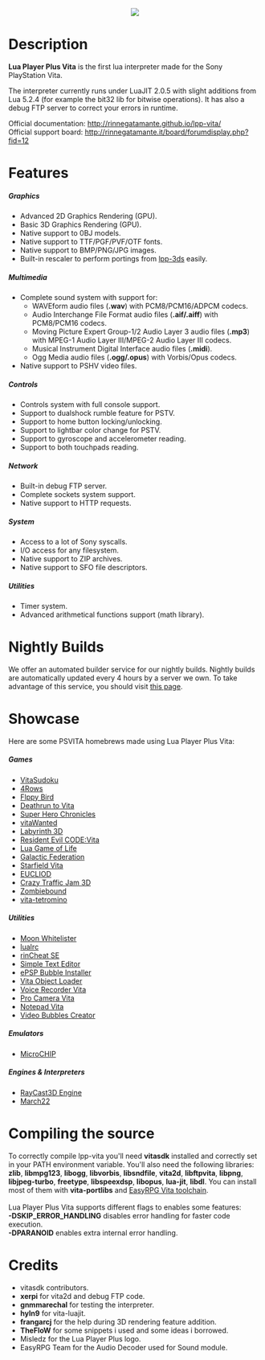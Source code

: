 <p align="center">
	<img src="https://github.com/gnmmarechal/lpp-vita/raw/master/banner.png?raw=true"/>
</p>

# Description

**Lua Player Plus Vita** is the first lua interpreter made for the Sony PlayStation Vita.

The interpreter currently runs under LuaJIT 2.0.5 with slight additions from Lua 5.2.4 (for example the bit32 lib for bitwise operations). 
It has also a debug FTP server to correct your errors in runtime.

Official documentation: http://rinnegatamante.github.io/lpp-vita/<br>
Official support board: http://rinnegatamante.it/board/forumdisplay.php?fid=12

# Features

##### Graphics

* Advanced 2D Graphics Rendering (GPU).
* Basic 3D Graphics Rendering (GPU).
* Native support to 0BJ models.
* Native support to TTF/PGF/PVF/OTF fonts.
* Native support to BMP/PNG/JPG images.
* Built-in rescaler to perform portings from [lpp-3ds](https://github.com/Rinnegatamante/lpp-3ds) easily.

##### Multimedia

* Complete sound system with support for:
	* WAVEform audio files (**.wav**) with PCM8/PCM16/ADPCM codecs.
	* Audio Interchange File Format audio files (**.aif/.aiff**) with PCM8/PCM16 codecs.
	* Moving Picture Expert Group-1/2 Audio Layer 3 audio files (**.mp3**) with MPEG-1 Audio Layer III/MPEG-2 Audio Layer III codecs.
	* Musical Instrument Digital Interface audio files (**.midi**).
	* Ogg Media audio files (**.ogg/.opus**) with Vorbis/Opus codecs.
* Native support to PSHV video files.
	
##### Controls

* Controls system with full console support.
* Support to dualshock rumble feature for PSTV.
* Support to home button locking/unlocking.
* Support to lightbar color change for PSTV.
* Support to gyroscope and accelerometer reading.
* Support to both touchpads reading.

##### Network

* Built-in debug FTP server.
* Complete sockets system support.
* Native support to HTTP requests.

##### System

* Access to a lot of Sony syscalls.
* I/O access for any filesystem.
* Native support to ZIP archives.
* Native support to SFO file descriptors.

##### Utilities

* Timer system.
* Advanced arithmetical functions support (math library).

# Nightly Builds

We offer an automated builder service for our nightly builds. Nightly builds are automatically updated every 4 hours by a server we own. To take advantage of this service, you should visit [this page](http://rinnegatamante.it/lpp-nightly.php).

# Showcase

Here are some PSVITA homebrews made using Lua Player Plus Vita:

##### Games
* [VitaSudoku](http://wololo.net/talk/viewtopic.php?f=116&t=46423)
* [4Rows](http://wololo.net/talk/viewtopic.php?f=116&t=46253)
* [Flppy Bird](http://wololo.net/talk/viewtopic.php?f=116&t=46593)
* [Deathrun to Vita](http://wololo.net/talk/viewtopic.php?f=116&t=46567)
* [Super Hero Chronicles](http://wololo.net/talk/viewtopic.php?f=116&t=46677)
* [vitaWanted](http://wololo.net/talk/viewtopic.php?f=116&t=46726)
* [Labyrinth 3D](http://wololo.net/talk/viewtopic.php?f=116&t=46845)
* [Resident Evil CODE:Vita](http://wololo.net/talk/viewtopic.php?f=52&t=47380)
* [Lua Game of Life](https://github.com/domis4/lua-gameoflife/)
* [Galactic Federation](http://vitadb.rinnegatamante.it/#/info/206)
* [Starfield Vita](http://vitadb.rinnegatamante.it/#/info/128)
* [EUCLIOD](http://vitadb.rinnegatamante.it/#/info/263)
* [Crazy Traffic Jam 3D](http://wololo.net/talk/viewtopic.php?f=116&t=48358)
* [Zombiebound](http://wololo.net/talk/viewtopic.php?f=116&t=48583)
* [vita-tetromino](https://github.com/svennd/vita-tetromino)

##### Utilities
* [Moon Whitelister](https://github.com/gnmmarechal/moon-whitelister)
* [luaIrc](http://wololo.net/talk/viewtopic.php?f=116&t=47107)
* [rinCheat SE](https://github.com/Rinnegatamante/rinCheat/tree/master/SE_module)
* [Simple Text Editor](http://wololo.net/talk/viewtopic.php?f=116&t=47018)
* [ePSP Bubble Installer](http://vitadb.rinnegatamante.it/#/info/124)
* [Vita Object Loader](http://wololo.net/talk/viewtopic.php?f=116&t=47982)
* [Voice Recorder Vita](http://wololo.net/talk/viewtopic.php?f=116&t=48444)
* [Pro Camera Vita](http://wololo.net/talk/viewtopic.php?f=116&t=48379)
* [Notepad Vita](http://wololo.net/talk/viewtopic.php?f=116&t=48500)
* [Video Bubbles Creator](http://wololo.net/talk/viewtopic.php?f=116&t=48581)

##### Emulators
* [MicroCHIP](http://wololo.net/talk/viewtopic.php?f=116&t=48620)

##### Engines & Interpreters
* [RayCast3D Engine](http://wololo.net/talk/viewtopic.php?f=116&t=46379)
* [March22](http://wololo.net/talk/viewtopic.php?f=116&t=47068)

# Compiling the source

To correctly compile lpp-vita you'll need **vitasdk** installed and correctly set in your PATH environment variable. You'll also need the following libraries: **zlib**, **libmpg123**, **libogg**, **libvorbis**, **libsndfile**, **vita2d**, 
**libftpvita**, **libpng**, **libjpeg-turbo**, **freetype**, **libspeexdsp**, **libopus**, **lua-jit**, **libdl**. You can install most of them with **vita-portlibs** and [EasyRPG Vita toolchain](https://ci.easyrpg.org/view/Toolchains/job/toolchain-vita/).<br><br>
Lua Player Plus Vita supports different flags to enables some features:<br>
**-DSKIP_ERROR_HANDLING** disables error handling for faster code execution.<br>
**-DPARANOID** enables extra internal error handling.<br>

# Credits

* vitasdk contributors.
* **xerpi** for vita2d and debug FTP code.
* **gnmmarechal** for testing the interpreter.
* **hyln9** for vita-luajit.
* **frangarcj** for the help during 3D rendering feature addition.
* **TheFloW** for some snippets i used and some ideas i borrowed.
* Misledz for the Lua Player Plus logo.
* EasyRPG Team for the Audio Decoder used for Sound module.
